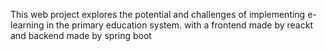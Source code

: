 This web project explores the potential and challenges of implementing e-learning in the primary education system.
with a frontend made by reackt and backend made by spring boot

